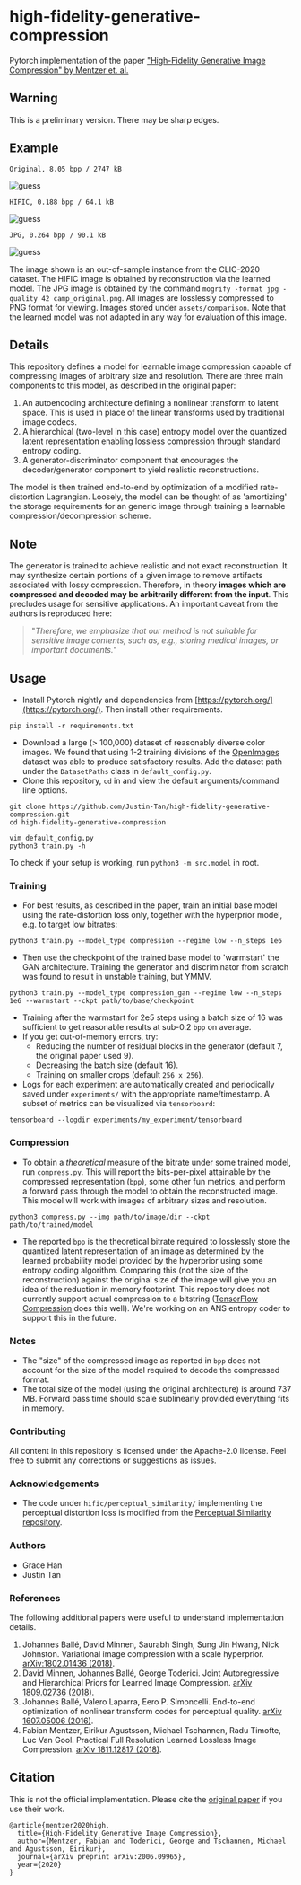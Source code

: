 # high-fidelity-generative-compression
Pytorch implementation of the paper ["High-Fidelity Generative Image Compression" by Mentzer et. al.](https://hific.github.io/)

## Warning
This is a preliminary version. There may be sharp edges.

## Example
```
Original, 8.05 bpp / 2747 kB
```
![guess](assets/comparison/camp_original.png)
```
HIFIC, 0.188 bpp / 64.1 kB
```
![guess](assets/comparison/camp_hific.png)
```
JPG, 0.264 bpp / 90.1 kB
```
![guess](assets/comparison/camp_jpg_compress.png)

The image shown is an out-of-sample instance from the CLIC-2020 dataset. The HIFIC image is obtained by reconstruction via the learned model. The JPG image is obtained by the command `mogrify -format jpg -quality 42 camp_original.png`. All images are losslessly compressed to PNG format for viewing. Images stored under `assets/comparison`. Note that the learned model was not adapted in any way for evaluation of this image.

## Details
This repository defines a model for learnable image compression capable of compressing images of arbitrary size and resolution. There are three main components to this model, as described in the original paper:

1. An autoencoding architecture defining a nonlinear transform to latent space. This is used in place of the linear transforms used by traditional image codecs.
2. A hierarchical (two-level in this case) entropy model over the quantized latent representation enabling lossless compression through standard entropy coding.
3. A generator-discriminator component that encourages the decoder/generator component to yield realistic reconstructions.

The model is then trained end-to-end by optimization of a modified rate-distortion Lagrangian. Loosely, the model can be thought of as 'amortizing' the storage requirements for an generic image through training a learnable compression/decompression scheme. 

## Note
The generator is trained to achieve realistic and not exact reconstruction. It may synthesize certain portions of a given image to remove artifacts associated with lossy compression. Therefore, in theory **images which are compressed and decoded may be arbitrarily different from the input**. This precludes usage for sensitive applications. An important caveat from the authors is reproduced here: 

> "_Therefore, we emphasize that our method is not suitable for sensitive image contents, such as, e.g., storing medical images, or important documents._" 

## Usage
* Install Pytorch nightly and dependencies from [https://pytorch.org/](https://pytorch.org/). Then install other requirements.
```
pip install -r requirements.txt
```
* Download a large (> 100,000) dataset of reasonably diverse color images. We found that using 1-2 training divisions of the [OpenImages](https://storage.googleapis.com/openimages/web/index.html) dataset was able to produce satisfactory results. Add the dataset path under the `DatasetPaths` class in `default_config.py`.
* Clone this repository, `cd` in and view the default arguments/command line options.
```
git clone https://github.com/Justin-Tan/high-fidelity-generative-compression.git
cd high-fidelity-generative-compression

vim default_config.py
python3 train.py -h
```

To check if your setup is working, run `python3 -m src.model` in root.

### Training
* For best results, as described in the paper, train an initial base model using the rate-distortion loss only, together with the hyperprior model, e.g. to target low bitrates:
```
python3 train.py --model_type compression --regime low --n_steps 1e6
```

* Then use the checkpoint of the trained base model to 'warmstart' the GAN architecture. Training the generator and discriminator from scratch was found to result in unstable training, but YMMV.
```
python3 train.py --model_type compression_gan --regime low --n_steps 1e6 --warmstart --ckpt path/to/base/checkpoint
```
* Training after the warmstart for 2e5 steps using a batch size of 16 was sufficient to get reasonable results at sub-0.2 `bpp` on average. 
* If you get out-of-memory errors, try:
    * Reducing the number of residual blocks in the generator (default 7, the original paper used 9).
    * Decreasing the batch size (default 16).
    * Training on smaller crops (default `256 x 256`).
* Logs for each experiment are automatically created and periodically saved under `experiments/` with the appropriate name/timestamp. A subset of metrics can be visualized via `tensorboard`:

```
tensorboard --logdir experiments/my_experiment/tensorboard
```

### Compression
* To obtain a _theoretical_ measure of the bitrate under some trained model, run `compress.py`. This will report the bits-per-pixel attainable by the compressed representation (`bpp`), some other fun metrics, and perform a forward pass through the model to obtain the reconstructed image. This model will work with images of arbitrary sizes and resolution.
```
python3 compress.py --img path/to/image/dir --ckpt path/to/trained/model
```
* The reported `bpp` is the theoretical bitrate required to losslessly store the quantized latent representation of an image as determined by the learned probability model provided by the hyperprior using some entropy coding algorithm. Comparing this (not the size of the reconstruction) against the original size of the image will give you an idea of the reduction in memory footprint. This repository does not currently support actual compression to a bitstring ([TensorFlow Compression](https://github.com/tensorflow/compression) does this well). We're working on an ANS entropy coder to support this in the future.

### Notes
* The "size" of the compressed image as reported in `bpp` does not account for the size of the model required to decode the compressed format.
* The total size of the model (using the original architecture) is around 737 MB. Forward pass time should scale sublinearly provided everything fits in memory.

### Contributing
All content in this repository is licensed under the Apache-2.0 license. Feel free to submit any corrections or suggestions as issues.

### Acknowledgements
* The code under `hific/perceptual_similarity/` implementing the perceptual distortion loss is modified from the [Perceptual Similarity repository](https://github.com/richzhang/PerceptualSimilarity).
<!-- * The cat in the main image is my neighbour's. -->

### Authors
* Grace Han
* Justin Tan

### References
The following additional papers were useful to understand implementation details.
1. Johannes Ballé, David Minnen, Saurabh Singh, Sung Jin Hwang, Nick Johnston. Variational image compression with a scale hyperprior. [arXiv:1802.01436 (2018)](https://arxiv.org/abs/1802.01436).
2. David Minnen, Johannes Ballé, George Toderici. Joint Autoregressive and Hierarchical Priors for Learned Image Compression. [arXiv 1809.02736 (2018)](https://arxiv.org/abs/1809.02736).
3. Johannes Ballé, Valero Laparra, Eero P. Simoncelli. End-to-end optimization of nonlinear transform codes for perceptual quality. [arXiv 1607.05006 (2016)](https://arxiv.org/abs/1607.05006).
4. Fabian Mentzer, Eirikur Agustsson, Michael Tschannen, Radu Timofte, Luc Van Gool. Practical Full Resolution Learned Lossless Image Compression. [arXiv 1811.12817 (2018)](https://arxiv.org/abs/1811.12817).

## Citation
This is not the official implementation. Please cite the [original paper](https://arxiv.org/abs/2006.09965) if you use their work.
```
@article{mentzer2020high,
  title={High-Fidelity Generative Image Compression},
  author={Mentzer, Fabian and Toderici, George and Tschannen, Michael and Agustsson, Eirikur},
  journal={arXiv preprint arXiv:2006.09965},
  year={2020}
}
```
